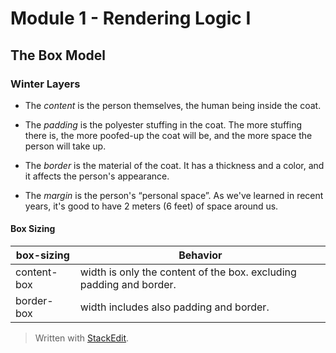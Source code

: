 
# Module 1  - Rendering Logic I

## The Box Model

### Winter Layers
-   The  _content_  is the person themselves, the human being inside the coat.
    
-   The  _padding_  is the polyester stuffing in the coat. The more stuffing there is, the more poofed-up the coat will be, and the more space the person will take up.
    
-   The  _border_  is the material of the coat. It has a thickness and a color, and it affects the person's appearance.
    
-   The  _margin_  is the person's “personal space”. As we've learned in recent years, it's good to have 2 meters (6 feet) of space around us.

#### Box Sizing
| box-sizing | Behavior  |
|--|--|
|  content-box| width is only the content of the box. excluding padding and border. |
|  border-box| width includes also padding and border. |


> Written with [StackEdit](https://stackedit.io/).
<!--stackedit_data:
eyJoaXN0b3J5IjpbLTk0MzU0NDU4NCwtMTcwOTgxMjk0MCwtMj
Y1MDAxMDkwXX0=
-->